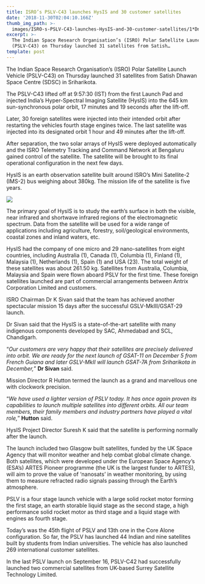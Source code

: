 ```yaml
---
title: ISRO’s PSLV-C43 launches HysIS and 30 customer satellites
date: '2018-11-30T02:04:10.166Z'
thumb_img_path: >-
  images/ISRO-s-PSLV-C43-launches-HysIS-and-30-customer-satellites/1*DnWTGegOORGrEn0AR9Btkw.jpeg
excerpt: >-
  The Indian Space Research Organisation’s (ISRO) Polar Satellite Launch Vehicle
  (PSLV-C43) on Thursday launched 31 satellites from Satish…
template: post
---
```

The Indian Space Research Organisation’s (ISRO) Polar Satellite Launch Vehicle (PSLV-C43) on Thursday launched 31 satellites from Satish Dhawan Space Centre (SDSC) in Sriharikota.

The PSLV-C43 lifted off at 9:57:30 (IST) from the first Launch Pad and injected India’s Hyper-Spectral Imaging Satellite (HysIS) into the 645 km sun-synchronous polar orbit, 17 minutes and 19 seconds after the lift-off.

Later, 30 foreign satellites were injected into their intended orbit after restarting the vehicles fourth stage engines twice. The last satellite was injected into its designated orbit 1 hour and 49 minutes after the lift-off.

After separation, the two solar arrays of HysIS were deployed automatically and the ISRO Telemetry Tracking and Command Network at Bengaluru gained control of the satellite. The satellite will be brought to its final operational configuration in the next few days.

HysIS is an earth observation satellite built around ISRO’s Mini Satellite-2 (IMS-2) bus weighing about 380kg. The mission life of the satellite is five years.

![](/images/ISRO-s-PSLV-C43-launches-HysIS-and-30-customer-satellites/1*DnWTGegOORGrEn0AR9Btkw.jpeg)

The primary goal of HysIS is to study the earth’s surface in both the visible, near infrared and shortwave infrared regions of the electromagnetic spectrum. Data from the satellite will be used for a wide range of applications including agriculture, forestry, soil/geological environments, coastal zones and inland waters, etc.

HysIS had the company of one micro and 29 nano-satellites from eight countries, including Australia (1), Canada (1), Columbia (1), Finland (1), Malaysia (1), Netherlands (1), Spain (1) and USA (23). The total weight of these satellites was about 261.50 kg. Satellites from Australia, Columbia, Malaysia and Spain were flown aboard PSLV for the first time. These foreign satellites launched are part of commercial arrangements between Antrix Corporation Limited and customers.

ISRO Chairman Dr K Sivan said that the team has achieved another spectacular mission 15 days after the successful GSLV-MkIII/GSAT-29 launch.

Dr Sivan said that the HysIS is a state-of-the-art satellite with many indigenous components developed by SAC, Ahmedabad and SCL, Chandigarh.

“*Our customers are very happy that their satellites are precisely delivered into orbit. We are ready for the next launch of GSAT-11 on December 5 from French Guiana and later GSLV-MkII will launch GSAT-7A from Sriharikota in December,*” **Dr Sivan** said.

Mission Director R Hutton termed the launch as a grand and marvellous one with clockwork precision.

“*We have used a lighter version of PSLV today. It has once again proven its capabilities to launch multiple satellites into different orbits. All our team members, their family members and industry partners have played a vital role,*” **Hutton** said.

HysIS Project Director Suresh K said that the satellite is performing normally after the launch.

The launch included two Glasgow built satellites, funded by the UK Space Agency that will monitor weather and help combat global climate change. Both satellites, which were developed under the European Space Agency’s (ESA’s) ARTES Pioneer programme (the UK is the largest funder to ARTES), will aim to prove the value of ‘nanosats’ in weather monitoring, by using them to measure refracted radio signals passing through the Earth’s atmosphere.

PSLV is a four stage launch vehicle with a large solid rocket motor forming the first stage, an earth storable liquid stage as the second stage, a high performance solid rocket motor as third stage and a liquid stage with engines as fourth stage.

Today’s was the 45th flight of PSLV and 13th one in the Core Alone configuration. So far, the PSLV has launched 44 Indian and nine satellites built by students from Indian universities. The vehicle has also launched 269 international customer satellites.

In the last PSLV launch on September 16, PSLV-C42 had successfully launched two commercial satellites from UK-based Surrey Satellite Technology Limited.
